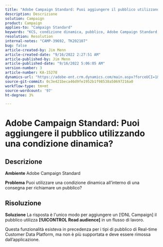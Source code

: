 ```yaml
---
title: "Adobe Campaign Standard: Puoi aggiungere il pubblico utilizzando una condizione dinamica?"
description: Descrizione
solution: Campaign
product: Campaign
applies-to: "Campaign Standard"
keywords: "KCS, condizione dinamica, pubblico, Adobe Campaign Standard, FAQ"
resolution: Resolution
internal-notes: "CAMP-39692, TK202107"
bug: false
article-created-by: Jim Menn
article-created-date: "9/16/2022 2:27:51 AM"
article-published-by: Jim Menn
article-published-date: "9/16/2022 5:06:05 AM"
version-number: 3
article-number: KA-15278
dynamics-url: "https://adobe-ent.crm.dynamics.com/main.aspx?forceUCI=1&pagetype=entityrecord&etn=knowledgearticle&id=da1ccb28-6735-ed11-9db1-0022480866ad"
source-git-commit: 0c3e421beca46d9fe1952b1f98538a50697216a0
workflow-type: tm+mt
source-wordcount: '97'
ht-degree: 3%

---
```


# Adobe Campaign Standard: Puoi aggiungere il pubblico utilizzando una condizione dinamica?

## Descrizione


<b>Ambiente</b>
Adobe Campaign Standard

<b>Problema</b>
Puoi utilizzare una condizione dinamica all’interno di una consegna per richiamare un pubblico?


## Risoluzione


<b>Soluzione</b>
La risposta è l&#39;unico modo per aggiungere un [!DNL Campaign] il pubblico utilizza <b>[!UICONTROL Read audience]</b> in un flusso di lavoro.

Questa funzionalità esisteva in precedenza per i tipi di pubblico di Real-time Customer Data Platform, ma non è più supportata e deve essere rimossa dall’applicazione.
